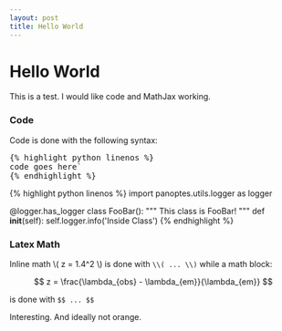 ```yaml
---
layout: post
title: Hello World
---
```


# Hello World

This is a test. I would like code and MathJax working.

### Code

Code is done with the following syntax:

<pre>
{% highlight python linenos %}
code goes here`  
{% endhighlight %}
</pre>

{% highlight python linenos %}
import panoptes.utils.logger as logger


@logger.has_logger
class FooBar():
  """ This class is FooBar! """
  def __init__(self):
    self.logger.info('Inside Class')
{% endhighlight %}


### Latex Math

Inline math \\( z = 1.4^2 \\) is done with `\\( ... \\)` while a math block:

$$ z = \frac{\lambda_{obs} - \lambda_{em}}{\lambda_{em}} $$

is done with `$$ ... $$`

Interesting. And ideally not orange.
